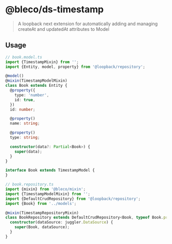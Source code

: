 # @bleco/ds-timestamp

> A loopback next extension for automatically adding and managing createAt and updatedAt attributes to Model

## Usage

```ts
// book.model.ts
import {TimestampMixin} from '';
import {Entity, model, property} from '@loopback/repository';

@model()
@mixin(TimestampModelMixin)
class Book extends Entity {
  @property({
    type: 'number',
    id: true,
  })
  id: number;

  @property()
  name: string;

  @property()
  type: string;

  constructor(data?: Partial<Book>) {
    super(data);
  }
}

interface Book extends TimestampModel {
}
```

```ts
// book.repository.ts
import {mixin} from '@bleco/mixin';
import {TimestampModelMixin} from '';
import {DefaultCrudRepository} from '@loopback/repository';
import {Book} from '../models';

@mixin(TimestampRepositoryMixin)
class BookRepository extends DefaultCrudRepository<Book, typeof Book.prototype.id> {
  constructor(dataSource: juggler.DataSource) {
    super(Book, dataSource);
  }
}
```
